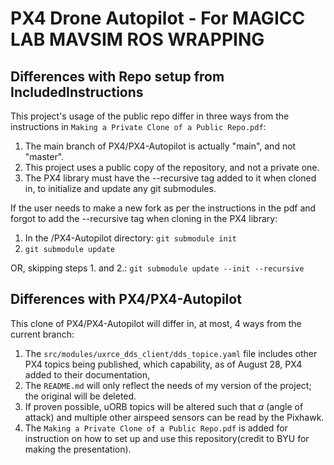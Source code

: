 # PX4 Drone Autopilot - For MAGICC LAB MAVSIM ROS WRAPPING
 ## Differences with Repo setup from IncludedInstructions
 This project's usage of the public repo differ in three ways from the instructions in ```Making a Private Clone of a Public Repo.pdf```:

1. The main branch of PX4/PX4-Autopilot is actually "main", and not "master".
2. This project uses a public copy of the repository, and not a private one.
3. The PX4 library must have the --recursive tag added to it when cloned in, to initialize and update any git submodules.

If the user needs to make a new fork as per the instructions in the pdf and forgot to add the --recursive tag when cloning in the PX4 library:
1. In the /PX4-Autopilot directory:
```git submodule init```
2. ```git submodule update```

OR, skipping steps 1. and 2.: ```git submodule update --init --recursive```


## Differences with PX4/PX4-Autopilot
This clone of PX4/PX4-Autopilot will differ in, at most, 4 ways from the current branch:

1. The ```src/modules/uxrce_dds_client/dds_topice.yaml``` file includes other PX4 topics being published, which capability, as of August 28, PX4 added to their documentation,
2. The ```README.md``` will only reflect the needs of my version of the project; the original will be deleted.
3. If proven possible, uORB topics will be altered such that $\alpha$ (angle of attack) and multiple other airspeed sensors can be read by the Pixhawk.
4. The ```Making a Private Clone of a Public Repo.pdf``` is added for instruction on how to set up and use this repository(credit to BYU for making the presentation).

